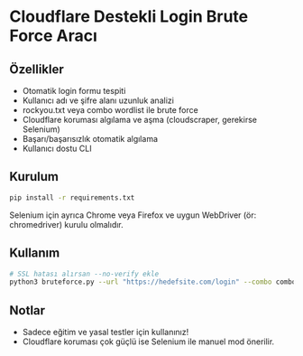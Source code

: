 # Cloudflare Destekli Login Brute Force Aracı

## Özellikler
- Otomatik login formu tespiti
- Kullanıcı adı ve şifre alanı uzunluk analizi
- rockyou.txt veya combo wordlist ile brute force
- Cloudflare koruması algılama ve aşma (cloudscraper, gerekirse Selenium)
- Başarı/başarısızlık otomatik algılama
- Kullanıcı dostu CLI

## Kurulum
```bash
pip install -r requirements.txt
```
Selenium için ayrıca Chrome veya Firefox ve uygun WebDriver (ör: chromedriver) kurulu olmalıdır.

## Kullanım
```bash
# SSL hatası alırsan --no-verify ekle
python3 bruteforce.py --url "https://hedefsite.com/login" --combo combo_wordlist.txt --no-verify
```

## Notlar
- Sadece eğitim ve yasal testler için kullanınız!
- Cloudflare koruması çok güçlü ise Selenium ile manuel mod önerilir. 